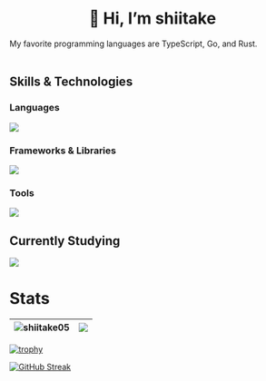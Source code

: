 <h1 align="center">👋 Hi, I’m shiitake</h1>
My favorite programming languages are TypeScript, Go, and Rust.
<br>
<br>

## Skills & Technologies

### Languages
<img src="https://skillicons.dev/icons?i=html,css,js,ts,go,rust" />

### Frameworks & Libraries
<img src="https://skillicons.dev/icons?i=react,nodejs,nextjs,tailwind,prisma" />

### Tools
<img src="https://skillicons.dev/icons?i=git,docker" />

## Currently Studying
<img src="https://skillicons.dev/icons?i=mysql,postgres,nestjs,vitest" />

<!--- mongodb,cloudflare,p5js --->

# Stats
| <img align="center" src="https://github-readme-stats.vercel.app/api/top-langs/?username=shiitake05&show_icons=true&include_all_commits=true&locale=en&hide_border=true&layout=compact" alt="shiitake05" /> | <img align="center" src="https://github-readme-stats.vercel.app/api?username=shiitake05&layout=compact&locale=en&hide_border=true" /></a> |
| ------------- | ------------- |

[![trophy](https://github-profile-trophy.vercel.app/?username=shiitake05)](https://github.com/ryo-ma/github-profile-trophy)

[![GitHub Streak](https://github-readme-streak-stats.herokuapp.com?user=shiitake05)](https://git.io/streak-stats)

<!---
shiitake05/shiitake05 is a ✨ special ✨ repository because its `README.md` (this file) appears on your GitHub profile.
You can click the Preview link to take a look at your changes.
--->
